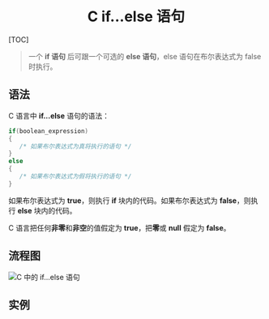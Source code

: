 <center><h1>C if...else 语句</h1>
</center>
[TOC]




> 一个 **if 语句** 后可跟一个可选的 **else 语句**，else 语句在布尔表达式为 false 时执行。

## 语法

C 语言中 **if...else** 语句的语法：

```c
if(boolean_expression)
{
   /* 如果布尔表达式为真将执行的语句 */
}
else
{
   /* 如果布尔表达式为假将执行的语句 */
}
```

如果布尔表达式为 **true**，则执行 **if** 块内的代码。如果布尔表达式为 **false**，则执行 **else** 块内的代码。

C 语言把任何**非零**和**非空**的值假定为 **true**，把**零**或 **null** 假定为 **false**。

## 流程图

![C 中的 if...else 语句](https://nateshao-blog.oss-cn-shenzhen.aliyuncs.com/img/c-if-else-20200923.svg)

## 实例